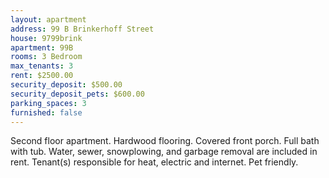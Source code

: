 ```yaml
---
layout: apartment
address: 99 B Brinkerhoff Street
house: 9799brink
apartment: 99B
rooms: 3 Bedroom
max_tenants: 3
rent: $2500.00
security_deposit: $500.00
security_deposit_pets: $600.00
parking_spaces: 3
furnished: false
---
```


Second floor apartment. Hardwood flooring. Covered front porch. Full bath with tub. Water, sewer,
snowplowing, and garbage removal are included in rent. Tenant(s) responsible
for heat, electric and internet. Pet friendly.
